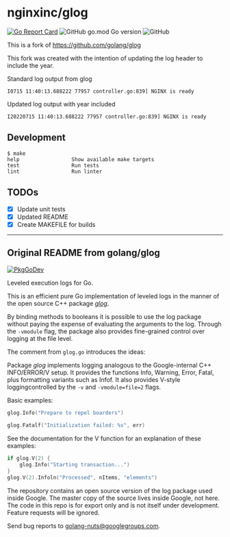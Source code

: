 # nginxinc/glog

[![Go Report Card](https://goreportcard.com/badge/github.com/golang/glog)](https://goreportcard.com/report/github.com/golang/glog)
![GitHub go.mod Go version](https://img.shields.io/github/go-mod/go-version/nginxinc/glog)
![GitHub](https://img.shields.io/github/license/nginxinc/glog)

This is a fork of https://github.com/golang/glog

This fork was created with the intention of updating the log header to include the year.

Standard log output from glog
```
I0715 11:40:13.688222 77957 controller.go:839] NGINX is ready
```

Updated log output with year included
```
I20220715 11:40:13.688222 77957 controller.go:839] NGINX is ready
```

## Development

```
$ make
help                 Show available make targets
test                 Run tests
lint                 Run linter
```

## TODOs

- [x] Update unit tests
- [x] Updated README
- [x] Create MAKEFILE for builds

---
## Original README from golang/glog

[![PkgGoDev](https://pkg.go.dev/badge/github.com/golang/glog)](https://pkg.go.dev/github.com/golang/glog)

Leveled execution logs for Go.

This is an efficient pure Go implementation of leveled logs in the
manner of the open source C++ package [_glog_](https://github.com/google/glog).

By binding methods to booleans it is possible to use the log package without paying the expense of evaluating the arguments to the log. Through the `-vmodule` flag, the package also provides fine-grained
control over logging at the file level.

The comment from `glog.go` introduces the ideas:

Package _glog_ implements logging analogous to the Google-internal C++ INFO/ERROR/V setup.  It provides the functions Info, Warning, Error, Fatal, plus formatting variants such as Infof. It also provides V-style loggingcontrolled by the `-v` and `-vmodule=file=2` flags.
	
Basic examples:

```go
glog.Info("Prepare to repel boarders")
	
glog.Fatalf("Initialization failed: %s", err)
```
	
See the documentation for the V function for an explanation of these examples:

```go
if glog.V(2) {
	glog.Info("Starting transaction...")
}
glog.V(2).Infoln("Processed", nItems, "elements")
```

The repository contains an open source version of the log package used inside Google. The master copy of the source lives inside Google, not here. The code in this repo is for export only and is not itself under development. Feature requests will be ignored.

Send bug reports to golang-nuts@googlegroups.com.
